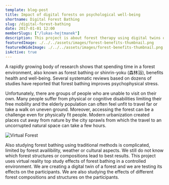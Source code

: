```yaml
---
template: blog-post
title: Impact of digital forests on psychological well-being 
shortname: Digital Forest Bathing
slug: /digital-forest-bathing
date: 2017-01-01 12:00
memberSlugs: ["/lukas-hejtmanek"]
description: This project is about forest therapy using digital twins of forests presented in virtual reality.
featuredImage: ./../../assets/images/forest-benefits-thumbnail.png
featuredWideImage: ./../../assets/images/forest-benefits-thumbnail.png
isActive: true
---
```


A rapidly growing body of research shows that spending time in a forest environment, also known as forest bathing or shinrin-yoku (森林浴), benefits health and well-being. Several systematic reviews based on dozens of studies have reported that forest bathing improves psychophysical stress.

Unfortunately, there are groups of people who are unable to visit on their own. Many people suffer from physical or cognitive disabilities limiting their free mobility and the elderly population can often feel
unfit to travel far or take a walk on uneven ground. Moreover, accessing the forest can be a challenge  even  for  physically fit  people.  Modern urbanization created places cut away from nature by the city sprawls from which the travel to an uncorrupted natural space can take a few hours.

![Virtual Forest](/content/projects/digital-forest-bathing/suchdol.png  "suchdol")

Also studying forest bathing using traditional methods is complicated, limited by forest availibility, weather or cultural aspects. We still do not know which forest structures or compositions lead to best results. This project uses virtual reality top study effects of forest bathing in a controlled environment. We are creating a digital twin of a forest and we are testing its effects on the participants. We are also studying the effects of different forest compositions and structures on the participants. 